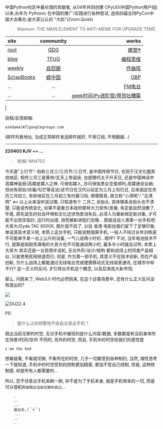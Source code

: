 中国Python社区中最长情的贡献者, 从04年共同创建 CPyUG(中国Python用户组)以来,长年为 Pythonic 在中国的推广/实践进行各种尝试, 连续四届主持PyCon中国大会筹办,是大家公认的 "大妈"(Zoom.Quiet)

> Mainium: THE MAIN ELEMENT TO ANTI-MEME FOR UPGRADE TEME.

| site | community | works |
| :-----| :----: | ----: |
| [root](http://zoomquiet.io/) | [GDG](https://blog.zhgdg.org/) | [蟒营®](https://doc.101.camp/) |
| [blog](https://blog.zoomquiet.io/pages/zoomquiet.html) | [TFUG](http://zh.tfug.world/) | [编程思维](https://py.101.camp/) |
| [weekly](http://weekly.pychina.org/) | [自怼圈](https://du.101.camp/) | [作曲班](https://mu.101.camp/) |
| [ScrapBooks](https://zoomquiet.io/collection.html) | [蟒中国](https://pychina.org/) | [OBP](https://zoomquiet.io/obp/index.html) |
| ... | ... | [FM电台](https://fm.101.camp/) |
| ... | ... | [geek时间/Py进阶营/带货吐糟篇](https://fm.101.camp/2020/geek2py-dama.html) 
 |


投稿/反馈邮箱:

    askdama[AT]googlegroups.com

(邮件列表地址, 
当成正常邮件发送邮件就好, 不用订阅, 不用翻越...)



---------------------------------------------------
**220403 KJV ++ ...**


> 呢喃/ NN4702





今天是"上巳节": 俗称三月三/三月节/三日节, 是中国传统节日, 也现于汉文化圈其他地区; 相传三月三是黄帝/玄天上帝诞辰, 也是哪吒太子升天日, 还是中国神话中高媒神诞辰(高媒是媒人之神, 可保佑媒人, 亦可保佑男女恋爱顺利,高媒通说女娲; 但尚有简狄/伏羲/勾芒等说法)该节日在汉代以前定为三月上旬巳日, 后来固定在农历三月初三, 有些地区在三月初三有扫墓习俗, 顺便踏青, 故又称"小清明"/ "古清明" <== 以上从来没听说过哪, 只知道有个 二月二 龙抬头, 具体哪条龙抬头也不清楚; 只能说传统变化, 如果不是象日本政府那样大力宣传/发展, 肯定是自然消散了, 毕竟, 原先诞生的社会环境和文化述求场景消失后, 必须人为重新绑定新对象, 才可能不出现空指针, 运行时出错, 进而被新进程们忽略...
那就说说人类第一台手机吧: 大哥大/Dyda TAC 8000X, 图片就不找了, 以往 香港 电影给我们留下了足够印象; 单说其技术意义吧, 本质上这台手机, 只能说勉强算手机, 一般人不经过长年训练是不可能单手拿一台上公斤的设备, 一气儿说两小时的...嗯哼? 不对, 当年电池技术不行, 就算是刚刚充满电的大哥大也不可能通话两小时, 最多半小时就会过热; 本质上 大哥大 其实还是一台民用步话机, 无论外形/设计/结构 都和战场上的同类产品相似, 只是使用民用频道而已; 但是, 作为第一部手机, 其意义不在技术创新, 而在产品创新, 为什么战场上都能通过无线电台完成便携移动式无线语音通讯, 在城市中却不行? 这一正义的反问, 才引导出手机这个概念, 以及后来庞大新市场;

那么, 问题来了, Web3.0 时代必然到来, 在这个述事场景中, 还有什么​正义反问没有提出的?



![](https://ipic.zoomquiet.top/2022-04-02-zq42-today-card-2204.003.jpeg)

![DU22.4](https://ipic.zoomquiet.top/2022-03-31-220331DU6y_zip.jpg!/fw/420)





PS:
> 是什么让你频繁地不由自主拿出手机？

跳出当前无聊的时空,
无论手机中展现的是什么内容/数据,
多数都是和当前身体所在场景/时间/空间 不同的,
另外的时空,
而且, 手机中的时空给我们的感觉是

    i'am the God

想看就看, 不看就切换,
不象所在的时空, 几乎一切都受到各种制约,
当然,
理性思考一下就知道,
手机中的时空受到的控制更加精密, 更加不受自己控制,
但是, 这种控制感,
却是所有人都需要的...

所以, 
忍不住拿出手机来刷一刷,
并不是为了手机本身, 或是手机带来的一切,
而是可以借机`假装跳出当前无聊的自己`...



```
    .
    ..
    ...
    是也乎,(￣▽￣)
    ...
    ..
    .
```


